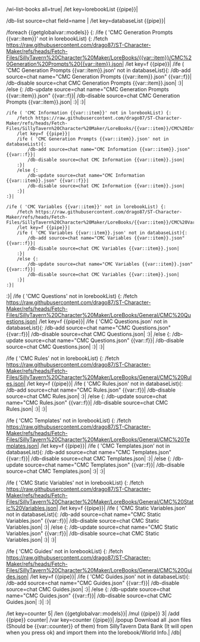 /wi-list-books all=true|
/let key=lorebookList {{pipe}}|

/db-list source=chat field=name |
/let key=databaseList {{pipe}}|

/foreach {{getglobalvar::models}} {:
	/ife ( 'CMC Generation Prompts {{var::item}}' not in lorebookList) {:
		/fetch https://raw.githubusercontent.com/drago87/ST-Character-Maker/refs/heads/Fetch-Files/SillyTavern%20Character%20Maker/LoreBooks/{{var::item}}/CMC%20Generation%20Prompts%20{{var::item}}.json|
		/let key=f {{pipe}}|
		/ife ( 'CMC Generation Prompts {{var::item}}.json' not in databaseList){:
			/db-add source=chat name="CMC Generation Prompts {{var::item}}.json" {{var::f}}|
			/db-disable source=chat CMC Generation Prompts {{var::item}}.json|
		:}|
		/else {:
			/db-update source=chat name="CMC Generation Prompts {{var::item}}.json" {{var::f}}|
			/db-disable source=chat CMC Generation Prompts {{var::item}}.json|
		:}|
	:}|
	
	/ife ( 'CMC Information {{var::item}}' not in lorebookList) {:
		/fetch https://raw.githubusercontent.com/drago87/ST-Character-Maker/refs/heads/Fetch-Files/SillyTavern%20Character%20Maker/LoreBooks/{{var::item}}/CMC%20Information%20{{var::item}}.json|
		/let key=f {{pipe}}|
		/ife ( 'CMC Generation Prompts {{var::item}}.json' not in databaseList){:
			/db-add source=chat name="CMC Information {{var::item}}.json" {{var::f}}|
			/db-disable source=chat CMC Information {{var::item}}.json|
		:}|
		/else {:
			/db-update source=chat name="CMC Information {{var::item}}.json" {{var::f}}|
			/db-disable source=chat CMC Information {{var::item}}.json|
		:}|
	:}|
	
	/ife ( 'CMC Variables {{var::item}}' not in lorebookList) {:
		/fetch https://raw.githubusercontent.com/drago87/ST-Character-Maker/refs/heads/Fetch-Files/SillyTavern%20Character%20Maker/LoreBooks/{{var::item}}/CMC%20Variables%20{{var::item}}.json|
		/let key=f {{pipe}}|
		/ife ( 'CMC Variables {{var::item}}.json' not in databaseList){:
			/db-add source=chat name="CMC Variables {{var::item}}.json" {{var::f}}|
			/db-disable source=chat CMC Variables {{var::item}}.json|
		:}|
		/else {:
			/db-update source=chat name="CMC Variables {{var::item}}.json" {{var::f}}|
			/db-disable source=chat CMC Variables {{var::item}}.json|
		:}|
	:}|
:}|
/ife ( 'CMC Questions' not in lorebookList) {:
	/fetch https://raw.githubusercontent.com/drago87/ST-Character-Maker/refs/heads/Fetch-Files/SillyTavern%20Character%20Maker/LoreBooks/General/CMC%20Questions.json|
	/let key=f {{pipe}}|
	/ife ( 'CMC Questions.json' not in databaseList){:
		/db-add source=chat name="CMC Questions.json" {{var::f}}|
		/db-disable source=chat CMC Questions.json|
	:}|
	/else {:
		/db-update source=chat name="CMC Questions.json" {{var::f}}|
		/db-disable source=chat CMC Questions.json|
	:}|
:}|

/ife ( 'CMC Rules' not in lorebookList) {:
	/fetch https://raw.githubusercontent.com/drago87/ST-Character-Maker/refs/heads/Fetch-Files/SillyTavern%20Character%20Maker/LoreBooks/General/CMC%20Rules.json|
	/let key=f {{pipe}}|
	/ife ( 'CMC Rules.json' not in databaseList){:
		/db-add source=chat name="CMC Rules.json" {{var::f}}|
		/db-disable source=chat CMC Rules.json|
	:}|
	/else {:
		/db-update source=chat name="CMC Rules.json" {{var::f}}|
		/db-disable source=chat CMC Rules.json|
	:}|
:}|

/ife ( 'CMC Templates' not in lorebookList) {:
	/fetch https://raw.githubusercontent.com/drago87/ST-Character-Maker/refs/heads/Fetch-Files/SillyTavern%20Character%20Maker/LoreBooks/General/CMC%20Templates.json|
	/let key=f {{pipe}}|
	/ife ( 'CMC Templates.json' not in databaseList){:
		/db-add source=chat name="CMC Templates.json" {{var::f}}|
		/db-disable source=chat CMC Templates.json|
	:}|
	/else {:
		/db-update source=chat name="CMC Templates.json" {{var::f}}|
		/db-disable source=chat CMC Templates.json|
	:}|
:}|

/ife ( 'CMC Static Variables' not in lorebookList) {:
	/fetch https://raw.githubusercontent.com/drago87/ST-Character-Maker/refs/heads/Fetch-Files/SillyTavern%20Character%20Maker/LoreBooks/General/CMC%20Static%20Variables.json|
	/let key=f {{pipe}}|
	/ife ( 'CMC Static Variables.json' not in databaseList){:
		/db-add source=chat name="CMC Static Variables.json" {{var::f}}|
		/db-disable source=chat CMC Static Variables.json|
	:}|
	/else {:
		/db-update source=chat name="CMC Static Variables.json" {{var::f}}|
		/db-disable source=chat CMC Static Variables.json|
	:}|
:}|

/ife ( 'CMC Guides' not in lorebookList) {:
	/fetch https://raw.githubusercontent.com/drago87/ST-Character-Maker/refs/heads/Fetch-Files/SillyTavern%20Character%20Maker/LoreBooks/General/CMC%20Guides.json|
	/let key=f {{pipe}}|
	/ife ( 'CMC Guides.json' not in databaseList){:
		/db-add source=chat name="CMC Guides.json" {{var::f}}|
		/db-disable source=chat CMC Guides.json|
	:}|
	/else {:
		/db-update source=chat name="CMC Guides.json" {{var::f}}|
		/db-disable source=chat CMC Guides.json|
	:}|
:}|

/let key=counter 5|
/len {{getglobalvar::models}}|
/mul {{pipe}} 3|
/add {{pipe}} counter|
/var key=counter {{pipe}}|
/popup Download all .json files (Should be {{var::counter}} of them) from SillyTavern Data Bank (It will open when you press ok) and import them into the lorebook/World Info.|
/db|